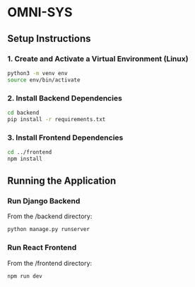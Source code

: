 # OMNI-SYS

## Setup Instructions

### 1. Create and Activate a Virtual Environment (Linux)

```bash
python3 -m venv env
source env/bin/activate
```

### 2. Install Backend Dependencies

```bash
cd backend
pip install -r requirements.txt
```

### 3. Install Frontend Dependencies
```bash
cd ../frontend
npm install
```

## Running the Application

### Run Django Backend
From the /backend directory:

```bash
python manage.py runserver
```

### Run React Frontend
From the /frontend directory:

```bash
npm run dev
```
